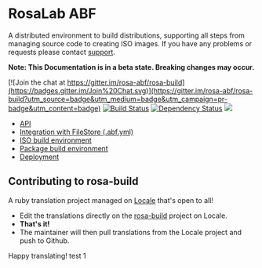 RosaLab ABF
===========

A distributed environment to build distributions, supporting all steps from managing source code to creating ISO images. If you have any problems or requests please contact
[support](https://abf.rosalinux.ru/contact).

**Note: This Documentation is in a beta state. Breaking changes may occur.**

[![Join the chat at https://gitter.im/rosa-abf/rosa-build](https://badges.gitter.im/Join%20Chat.svg)](https://gitter.im/rosa-abf/rosa-build?utm_source=badge&utm_medium=badge&utm_campaign=pr-badge&utm_content=badge)
 [![Build Status](https://travis-ci.org/rosa-abf/rosa-build.png?branch=master)](https://travis-ci.org/rosa-abf/rosa-build) [![Dependency Status](https://gemnasium.com/rosa-abf/rosa-build.png)](https://gemnasium.com/rosa-abf/rosa-build) <a href="https://codeclimate.com/github/rosa-abf/rosa-build"><img src="https://codeclimate.com/github/rosa-abf/rosa-build.png" /></a>

* [API](https://rosa-abf.github.io/)
* [Integration with FileStore (.abf.yml)](http://abf-doc.rosalinux.ru/abf/file_store_integration/)
* [ISO build environment](http://abf-doc.rosalinux.ru/abf/iso_build/)
* [Package build environment](http://abf-doc.rosalinux.ru/abf/scripts/)
* [Deployment](http://abf-doc.rosalinux.ru/abf/deployment/)

## Contributing to rosa-build

A ruby translation project managed on [Locale](http://www.localeapp.com/) that's open to all!

- Edit the translations directly on the [rosa-build](http://www.localeapp.com/projects/public?search=rosa-build) project on Locale.
- **That's it!**
- The maintainer will then pull translations from the Locale project and push to Github.

Happy translating!
test 1
